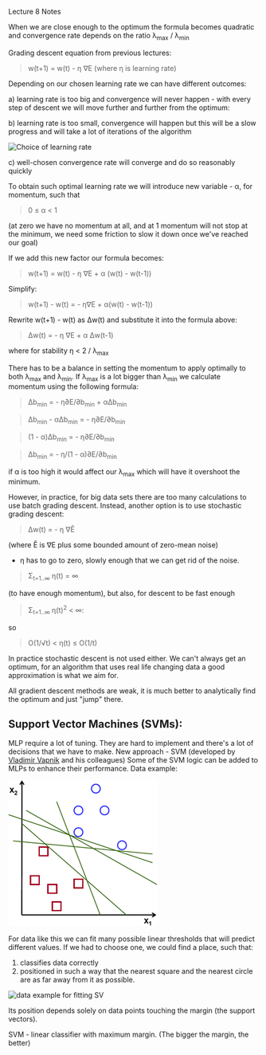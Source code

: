 Lecture 8
Notes

When we are close enough to the optimum the formula becomes quadratic and convergence rate depends on the ratio λ<sub>max</sub> / λ<sub>min</sub>


Grading descent equation from previous lectures:

> w(t+1) = w(t) - η ∇E (where η is learning rate)

Depending on our chosen learning rate we can have different outcomes:

a) learning rate is too big and convergence will never happen - with every step of descent we will move further and further from the optimum:

b) learning rate is too small, convergence will happen but this will be a slow progress and will take a lot of iterations of the algorithm

![Choice of learning rate](http://sebastianraschka.com/Images_old/2015_singlelayer_neurons/perceptron_learning_rate.png)

c) well-chosen convergence rate will converge and do so reasonably quickly

To obtain such optimal learning rate we will introduce new variable - α, for momentum, such that


> 0 ≤ α < 1

(at zero we have no momentum at all, and at 1 momentum will not stop at the minimum, we need some friction to slow it down once we've reached our goal)

If we add this new factor our formula becomes:

> w(t+1) = w(t) - η ∇E + α (w(t) - w(t-1))

Simplify:

> w(t+1) - w(t) = - η∇E + α(w(t) - w(t-1))

Rewrite w(t+1) - w(t) as Δw(t) and substitute it into the formula above:

> Δw(t) = - η ∇E + α Δw(t-1)

where for stability η < 2 / λ<sub>max</sub>

There has to be a balance in setting the momentum to apply optimally to both λ<sub>max</sub> and λ<sub>min</sub>. If λ<sub>max</sub> is a lot bigger than λ<sub>min</sub> we calculate momentum using the following formula:

> Δb<sub>min</sub> = - η∂E/∂b<sub>min</sub> + αΔb<sub>min</sub>

> Δb<sub>min</sub> - αΔb<sub>min</sub> = - η∂E/∂b<sub>min</sub>

> (1 - α)Δb<sub>min</sub> = - η∂E/∂b<sub>min</sub>

> Δb<sub>min</sub> = - η/(1 - α)∂E/∂b<sub>min</sub>

if α is too high it would affect our λ<sub>max</sub> which will have it overshoot the minimum.

However, in practice, for big data sets there are too many calculations to use batch grading descent. 
Instead, another option is to use stochastic grading descent:

> Δw(t) = - η ∇Ê 

(where Ê is ∇E plus some bounded amount of zero-mean noise)

- η has to go to zero, slowly enough that we can get rid of the noise.

> Σ<sub>t=1..∞</sub> η(t) = ∞ 

(to have enough momentum), but also, for descent to be fast enough

> Σ<sub>t=1..∞</sub> η(t)<sup>2</sup> < ∞:

so

> O(1/√t) < η(t) ≤ O(1/t)

In practice stochastic descent is not used either. We can't always get an optimum, for an algorithm that uses real life changing data a good approximation is what we aim for.

All gradient descent methods are weak, it is much better to analytically find the optimum and just "jump" there.

## Support Vector Machines (SVMs):

MLP require a lot of tuning. They are hard to implement and there's a lot of decisions that we have to make.
New approach - SVM (developed by [Vladimir Vapnik]( https://en.wikipedia.org/wiki/Vladimir_Vapnik) and his colleagues)
Some of the SVM logic can be added to MLPs to enhance their performance.
Data example:

![data example for fitting linear classifier](images/lecture-08/separating-lines.png)

For data like this we can fit many possible linear thresholds that will predict different values. If we had to choose one, we could find a place, such that:
1) classifies data correctly
2) positioned in such a way that the nearest square and the nearest circle are as far away from it as possible.

![data example for fitting SV](images/lecture-08optimal-hyperplane.png)

Its position depends solely on data points touching the margin (the support vectors).


SVM - linear classifier with maximum margin. (The bigger the margin, the better)
